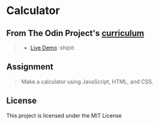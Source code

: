 # Calculator

## From The Odin Project's [curriculum](https://www.theodinproject.com/courses/javascript/lessons/calculator)

> - [Live Demo](https://igorashs.github.io/calculator/) :shipit:

## Assignment

> Make a calculator using JavaScript, HTML, and CSS.

## License
This project is licensed under the MIT License
